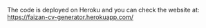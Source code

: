 The code is deployed on Heroku and you can check the website at: https://faizan-cv-generator.herokuapp.com/
